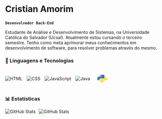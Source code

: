 # Cristian Amorim

**`Desenvolvedor Back-End`**

Estudante de Análise e Desenvolvimento de Sistemas, na Universidade Católica do Salvador (Ucsal). Atualmente estou cursando o terceiro semestre. Tenho como meta aprimorar meus conhecimentos em desenvolvimento de software, para resolver problemas através do mesmo.

### 🤖 Linguagens e Tecnologias
<div style="display: inline_block"><br>
    <img 
        align="center" 
        alt="HTML"
        title="HTML" 
        height="30px"
        width="40px" 
        style="padding-right: 10px;" 
        src="https://cdn.jsdelivr.net/gh/devicons/devicon@latest/icons/html5/html5-original.svg" 
    />
    <img 
        align="center" 
        alt="CSS" 
        title="CSS"
        height="30px"
        width="40px" 
        style="padding-right: 10px;" 
        src="https://cdn.jsdelivr.net/gh/devicons/devicon@latest/icons/css3/css3-original.svg" 
    />
    <img 
        align="center" 
        alt="JavaScript" 
        title="JavaScript"
        height="30px"
        width="40px" 
        style="padding-right: 10px;" 
        src="https://cdn.jsdelivr.net/gh/devicons/devicon@latest/icons/javascript/javascript-original.svg" 
    />
    <img 
        align="center" 
        alt="Java"
        title="Java" 
        height="30px"
        width="40px" 
        style="padding-right: 15px;" 
    src="https://cdn.jsdelivr.net/gh/devicons/devicon@latest/icons/java/java-original-wordmark.svg" 
    />
    <img align="center" 
        alt="Rafa-Python" 
        height="30px" 
        width="40px" 
        src="https://raw.githubusercontent.com/devicons/devicon/master/icons/python/python-original.svg">
    <br/>
    <br/>
</div>

### 📊 Estatísticas

<p>
  <img 
    align="left" 
    alt="GitHub Stats" 
    height="200" 
    style="padding-right: 10px;" 
    src="https://github-readme-stats.vercel.app/api?username=CristiankAmorim&show_icons=true&theme=tokyonight&include_all_commits=true&locale=pt-br" 
  />

<img 
      align="left" 
      alt="GitHub Stats" 
      height="200" 
      src="https://github-readme-stats.vercel.app/api/top-langs/?username=CristiankAmorim&theme=tokyonight&layout=compact&custom_title=Tecnologias&langs_count=9" 
  />
